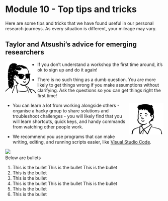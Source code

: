 # Module 10 - Top tips and tricks

Here are some tips and tricks that we have found useful in our personal research journeys. As every situation is different, your mileage may vary. 

## Taylor and Atsushi’s advice for emerging researchers

<p>
<img src="https://github.com/GenomicsAotearoa/data-management-resources/blob/main/docs/figures/Taylor-profile.png?raw=true" alt="Profile image of Taylor Smith" style="float:left;height:100px;">
  
  * If you don’t understand a workshop the first time around, it’s ok to sign up and do it again! 
  
  * There is no such thing as a dumb question. You are more likely to get things wrong if you make assumptions without clarifying. Ask the questions so you can get things right the first time!
  
</p>
 
<p>
  <img src="https://github.com/GenomicsAotearoa/data-management-resources/blob/main/docs/figures/Atsushi-profile.png?raw=true" alt="Profile image of Dr Atsushi Sato" style="float:right;height:100px;">
  
  * You can learn a lot from working alongside others - organise a hacky group to share solutions and troubleshoot challenges - you will likely find that you will learn shortcuts, quick keys, and handy commands from watching other people work.

  * We recommend you use programs that can make writing, editing, and running scripts easier, like <a href="[https://www.w3schools.com/](https://code.visualstudio.com/)">Visual Studio Code</a>.
  
</p>


<body>
      <div id="container">
         <img src="https://via.placeholder.com/100">
         <div>Below are bullets</div>
         <ol>
            <li>This is the bullet This is the bullet This is the bullet</li>
            <li>This is the bullet</li>
            <li>This is the bullet</li>
            <li>This is the bullet This is the bullet This is the bullet</li>
            <li>This is the bullet</li>
            <li>This is the bullet</li>
         </ol>
      </div>
   </body>
